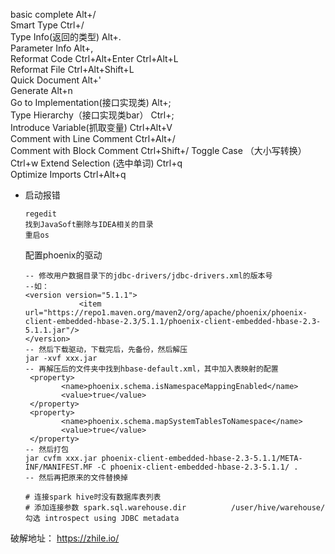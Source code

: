 basic complete                     Alt+/  
Smart Type                          Ctrl+/  
Type Info(返回的类型)            Alt+.  
Parameter Info                    Alt+,  
Reformat Code                    Ctrl+Alt+Enter Ctrl+Alt+L  
Reformat File                       Ctrl+Alt+Shift+L  
Quick Document                Alt+'  
Generate                             Alt+n  
Go to Implementation(接口实现类)         Alt+;  
Type Hierarchy（接口实现类bar）           Ctrl+;  
Introduce Variable(抓取变量)                  Ctrl+Alt+V  
Comment with Line Comment                                                   Ctrl+Alt+/  
Comment with Block Comment                                                     Ctrl+Shift+/ 
Toggle Case （大小写转换）                       Ctrl+w
Extend Selection (选中单词)                      Ctrl+q        
Optimize Imports                                Ctrl+Alt+q
* 启动报错

  ```
  regedit
  找到JavaSoft删除与IDEA相关的目录
  重启os
  ```

  配置phoenix的驱动
  
  ```
  -- 修改用户数据目录下的jdbc-drivers/jdbc-drivers.xml的版本号
  --如：
  <version version="5.1.1">
              <item url="https://repo1.maven.org/maven2/org/apache/phoenix/phoenix-client-embedded-hbase-2.3/5.1.1/phoenix-client-embedded-hbase-2.3-5.1.1.jar"/>
  </version>
  -- 然后下载驱动，下载完后，先备份，然后解压 
  jar -xvf xxx.jar
  -- 再解压后的文件夹中找到hbase-default.xml，其中加入表映射的配置
   <property>
          <name>phoenix.schema.isNamespaceMappingEnabled</name>
          <value>true</value>
   </property>
   <property>
          <name>phoenix.schema.mapSystemTablesToNamespace</name>
          <value>true</value>
   </property>
  -- 然后打包 
  jar cvfm xxx.jar phoenix-client-embedded-hbase-2.3-5.1.1/META-INF/MANIFEST.MF -C phoenix-client-embedded-hbase-2.3-5.1.1/ .
  -- 然后再把原来的文件替换掉
  ```
  
  ```
  # 连接spark hive时没有数据库表列表
  # 添加连接参数 spark.sql.warehouse.dir          /user/hive/warehouse/
  勾选 introspect using JDBC metadata
  ```
  
破解地址：
https://zhile.io/
  
  
